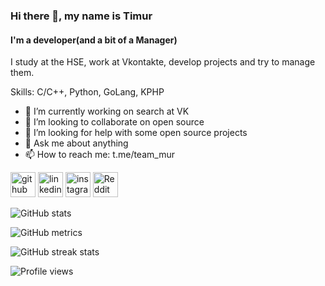 ### Hi there 👋, my name is Timur
#### I'm a developer(and a bit of a Manager)
I study at the HSE, work at Vkontakte, develop projects and try to manage them.

Skills: C/C++, Python, GoLang, KPHP

- 🔭 I’m currently working on search at VK 
- 👯 I’m looking to collaborate on open source 
- 🤔 I’m looking for help with some open source projects 
- 💬 Ask me about anything 
- 📫 How to reach me: t.me/team_mur 


[<img src='https://cdn.jsdelivr.net/npm/simple-icons@3.0.1/icons/github.svg' alt='github' height='40'>](https://github.com/timurvankov)  [<img src='https://cdn.jsdelivr.net/npm/simple-icons@3.0.1/icons/linkedin.svg' alt='linkedin' height='40'>](https://www.linkedin.com/in/timur-vankov-4249b81a4/)  [<img src='https://cdn.jsdelivr.net/npm/simple-icons@3.0.1/icons/instagram.svg' alt='instagram' height='40'>](https://www.instagram.com/team.mur/)  [<img src='https://cdn.jsdelivr.net/npm/simple-icons@3.0.1/icons/reddit.svg' alt='Reddit' height='40'>](https://www.reddit.com/user/timurvankov)  

![GitHub stats](https://github-readme-stats.vercel.app/api?username=timurvankov&show_icons=true)  

![GitHub metrics](https://metrics.lecoq.io/timurvankov)  

![GitHub streak stats](https://github-readme-streak-stats.herokuapp.com/?user=timurvankov)  

![Profile views](https://gpvc.arturio.dev/timurvankov)  
